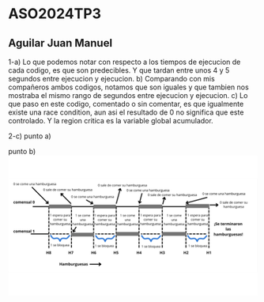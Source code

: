 # ASO2024TP3
## Aguilar Juan Manuel

1-a) Lo que podemos notar con respecto a los tiempos de ejecucion de cada codigo, es que son predecibles. Y que tardan entre unos 4 y 5 segundos entre ejecucion y ejecucion.
b) Comparando con mis compañeros ambos codigos, notamos que son iguales y que tambien nos mostraba el mismo rango de
segundos entre ejecucion y ejecucion.
c) Lo que paso en este codigo, comentado o sin comentar, es que igualmente existe una race condition, aun asi el resultado de 0 no significa que este controlado. Y la region critica es la variable global acumulador. 

2-c) punto a)


punto b)
![2b](https://github.com/Manuderiver/ASO2024TPs/blob/main/TP3/imagenes/comensal%201%20(1).png)
